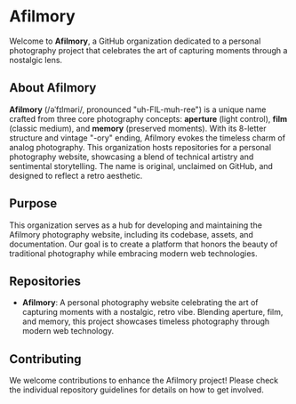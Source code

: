 # Afilmory

Welcome to **Afilmory**, a GitHub organization dedicated to a personal photography project that celebrates the art of capturing moments through a nostalgic lens.

## About Afilmory

**Afilmory** (/əˈfɪlməri/, pronounced "uh-FIL-muh-ree") is a unique name crafted from three core photography concepts: **aperture** (light control), **film** (classic medium), and **memory** (preserved moments). With its 8-letter structure and vintage "-ory" ending, Afilmory evokes the timeless charm of analog photography. This organization hosts repositories for a personal photography website, showcasing a blend of technical artistry and sentimental storytelling. The name is original, unclaimed on GitHub, and designed to reflect a retro aesthetic.

## Purpose

This organization serves as a hub for developing and maintaining the Afilmory photography website, including its codebase, assets, and documentation. Our goal is to create a platform that honors the beauty of traditional photography while embracing modern web technologies.

## Repositories

- **Afilmory**: A personal photography website celebrating the art of capturing moments with a nostalgic, retro vibe. Blending aperture, film, and memory, this project showcases timeless photography through modern web technology.

## Contributing

We welcome contributions to enhance the Afilmory project! Please check the individual repository guidelines for details on how to get involved.
